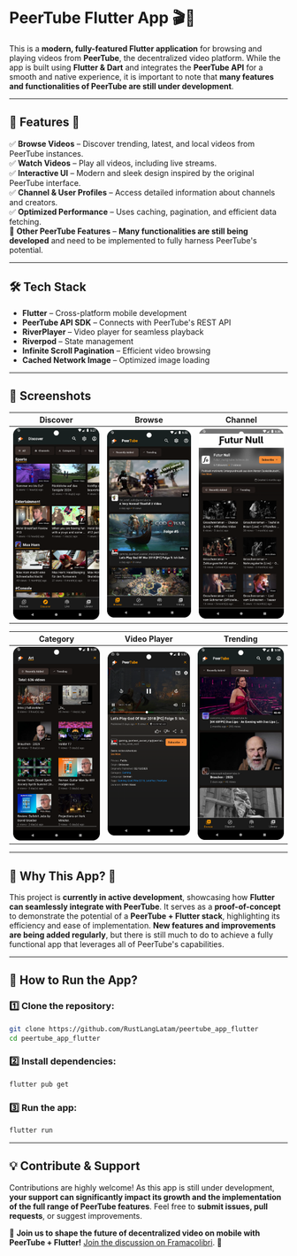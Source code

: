 # **PeerTube Flutter App** 🎬📱

This is a **modern, fully-featured Flutter application** for browsing and playing videos from **PeerTube**, the decentralized video platform. While the app is built using **Flutter & Dart** and integrates the **PeerTube API** for a smooth and native experience, it is important to note that **many features and functionalities of PeerTube are still under development**.

---

## **📌 Features** 🚀

✅ **Browse Videos** – Discover trending, latest, and local videos from PeerTube instances.  
✅ **Watch Videos** – Play all videos, including live streams.  
✅ **Interactive UI** – Modern and sleek design inspired by the original PeerTube interface.  
✅ **Channel & User Profiles** – Access detailed information about channels and creators.  
✅ **Optimized Performance** – Uses caching, pagination, and efficient data fetching.  
🔲 **Other PeerTube Features** – **Many functionalities are still being developed** and need to be implemented to fully harness PeerTube's potential.

---

## **🛠 Tech Stack**

- **Flutter** – Cross-platform mobile development
- **PeerTube API SDK** – Connects with PeerTube's REST API
- **RiverPlayer** – Video player for seamless playback
- **Riverpod** – State management
- **Infinite Scroll Pagination** – Efficient video browsing
- **Cached Network Image** – Optimized image loading

---

## **📸 Screenshots**

| **Discover** | **Browse** | **Channel** |  
|-------------|-----------|------------|  
| <img src="resources/discover.png" width="220"> | <img src="resources/browse.png" width="220"> | <img src="resources/channel.png" width="220"> |  

| **Category** | **Video Player** | **Trending** |  
|-------------|---------------|-------------|  
| <img src="resources/category.png" width="220"> | <img src="resources/player.png" width="220"> | <img src="resources/trending.png" width="220"> |  

---

## **📌 Why This App?** 🤔

This project is **currently in active development**, showcasing how **Flutter can seamlessly integrate with PeerTube**. It serves as a **proof-of-concept** to demonstrate the potential of a **PeerTube + Flutter stack**, highlighting its efficiency and ease of implementation. **New features and improvements are being added regularly**, but there is still much to do to achieve a fully functional app that leverages all of PeerTube's capabilities.

---

## **🚀 How to Run the App?**

### 1️⃣ Clone the repository:
```bash
git clone https://github.com/RustLangLatam/peertube_app_flutter
cd peertube_app_flutter
```  

### 2️⃣ Install dependencies:
```bash
flutter pub get
```  

### 3️⃣ Run the app:
```bash
flutter run
```

---

## **💡 Contribute & Support**

Contributions are highly welcome! As this app is still under development, **your support can significantly impact its growth and the implementation of the full range of PeerTube features**. Feel free to **submit issues, pull requests**, or suggest improvements.

🔗 **Join us to shape the future of decentralized video on mobile with PeerTube + Flutter!** [Join the discussion on Framacolibri](https://framacolibri.org/c/peertube). 🚀